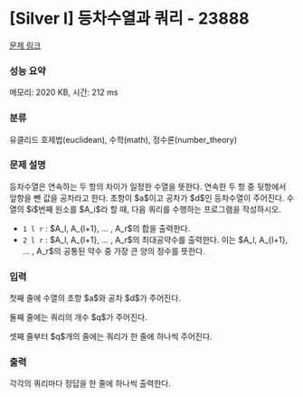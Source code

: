 # [Silver I] 등차수열과 쿼리 - 23888 

[문제 링크](https://www.acmicpc.net/problem/23888) 

### 성능 요약

메모리: 2020 KB, 시간: 212 ms

### 분류

유클리드 호제법(euclidean), 수학(math), 정수론(number_theory)

### 문제 설명

<p>등차수열은 연속하는 두 항의 차이가 일정한 수열을 뜻한다. 연속한 두 항 중 뒷항에서 앞항을 뺀 값을 공차라고 한다. 초항이 $a$이고 공차가 $d$인 등차수열이 주어진다. 수열의 $i$번째 원소를 $A_i$라 할 때, 다음 쿼리를 수행하는 프로그램을 작성하시오.</p>

<ul>
	<li><code>1 l r</code> : $A_l, A_{l+1}, ... , A_r$의 합을 출력한다.</li>
	<li><code>2 l r</code> : $A_l, A_{l+1}, ... , A_r$의 최대공약수를 출력한다. 이는 $A_l, A_{l+1}, ... , A_r$의 공통된 약수 중 가장 큰 양의 정수를 뜻한다.</li>
</ul>

### 입력 

 <p>첫째 줄에 수열의 초항 $a$와 공차 $d$가 주어진다.</p>

<p>둘째 줄에는 쿼리의 개수 $q$가 주어진다.</p>

<p>셋째 줄부터 $q$개의 줄에는 쿼리가 한 줄에 하나씩 주어진다.</p>

### 출력 

 <p>각각의 쿼리마다 정답을 한 줄에 하나씩 출력한다.</p>

